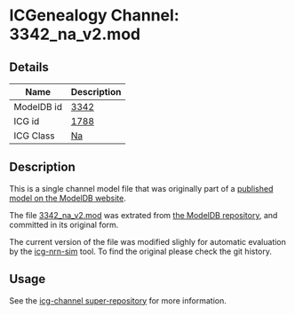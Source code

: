 # ICGenealogy Channel: 3342\_na\_v2.mod

## Details

Name | Description
---- | -----------
ModelDB id | [3342](http://senselab.med.yale.edu/ModelDB/ShowModel.cshtml?model=3342)
ICG id | [1788](http://icg.neurotheory.ox.ac.uk/channels/2/1788)
ICG Class | [Na](http://icg.neurotheory.ox.ac.uk/channels/2)

## Description

This is a single channel model file that was originally part of a [published model on the ModelDB website](http://senselab.med.yale.edu/ModelDB/ShowModel.cshtml?model=3342).


The file [3342\_na\_v2.mod](3342_na_v2.mod) was extrated from [the ModelDB repository](http://senselab.med.yale.edu/ModelDB/ShowModel.cshtml?model=3342), and committed in its original form.

The current version of the file was modified slighly for automatic evaluation by the [icg-nrn-sim](https://github.com/icgenealogy/icg-nrn-sim) tool. To find the original please check the git history.


## Usage

See the [icg-channel super-repository](https://github.com/icgenealogy/icg-channels) for more information.